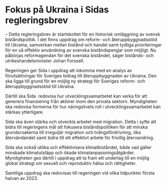 # Fokus på Ukraina i Sidas regleringsbrev

– Detta regleringsbrev är startskottet för en historisk omläggning av svensk biståndspolitik. I det finns uppdrag om reform\- och återuppbyggnadsstöd till Ukraina, samverkan mellan bistånd och handel samt tydliga prioriteringar för en så effektiv användning av svenska biståndspengar som möjligt. Nu påbörjas reformagendan för det svenska biståndet, säger bistånds\- och utrikeshandelsminister Johan Forssell.

Regeringen ger Sida i uppdrag att inkomma med en analys av förutsättningar för Sveriges bidrag till återuppbyggnaden av Ukraina. Den ska ligga till grund för en möjlig ny strategi för Sveriges reform\- och återuppbyggnadsstöd till Ukraina.

Därtill ska Sida  redovisa hur utvecklingssamarbetet kan verka för att generera finansiering från aktörer inom den privata sektorn. Myndigheten ska redovisa formerna för hur näringslivets roll i utvecklingssamarbetet kan stärkas ytterligare.

Sida ska även stärka och utveckla arbetet med migration. Detta i syfte att bidra till regeringens mål att fokusera biståndspolitiken för att minska grundorsakerna till irreguljär migration och tvångsfördrivning, öka återvändandet samt bidra till ett effektivt arbete för frivillig återvandring.

Sida ska också utöka och effektivisera klimatbiståndet, både vad gäller minskade klimatutsläpp och ökade klimatanpassningsåtgärder. Myndigheten ges därtill i uppdrag att ta fram ett underlag till en möjlig global strategi om sexuell och reproduktiv hälsa och rättigheter.

Samtliga uppdrag ska redovisas till regeringen vid olika tidpunkter första halvan av 2023\.
